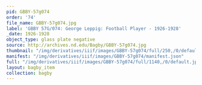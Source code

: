 ```yaml
---
pid: GBBY-57g074
order: '74'
file_name: GBBY-57g074.jpg
label: 'GBBY 57G/074: George Leppig: Football Player - 1926-1928'
_date: 1926-1928
object_type: glass plate negative
source: http://archives.nd.edu/Bagby/GBBY-57g074.jpg
thumbnail: "/img/derivatives/iiif/images/GBBY-57g074/full/250,/0/default.jpg"
manifest: "/img/derivatives/iiif/images/GBBY-57g074/manifest.json"
full: "/img/derivatives/iiif/images/GBBY-57g074/full/1140,/0/default.jpg"
layout: bagby_item
collection: bagby
---
```

